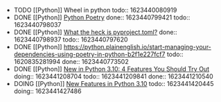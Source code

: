 - TODO [[Python]] Wheel in python
  todo:: 1623440080919
- DONE [[Python]] [Python Poetry](https://python-poetry.org/docs/cli/)
  done:: 1623440799421
  todo:: 1623440798037
- DONE [[Python]] [What the heck is pyproject.toml?](https://snarky.ca/what-the-heck-is-pyproject-toml/)
  done:: 1623440798937
  todo:: 1623440797620
- DONE [[Python]] https://python.plainenglish.io/start-managing-your-dependencies-using-poetry-in-python-b2f1e227fcf7
  todo:: 1620835281994
  done:: 1623440773502
- DONE [[Python]] [New in Python 3.10: 4 Features You Should Try Out](https://betterprogramming.pub/new-in-python-3-10-4-features-you-should-try-out-d48db504500d)
  doing:: 1623441208704
  todo:: 1623441209841
  done:: 1623441210540
- DOING [[Python]] [New Features in Python 3.10](https://youtu.be/5-A435hIYio)
  todo:: 1623441420445
  doing:: 1623441427486
